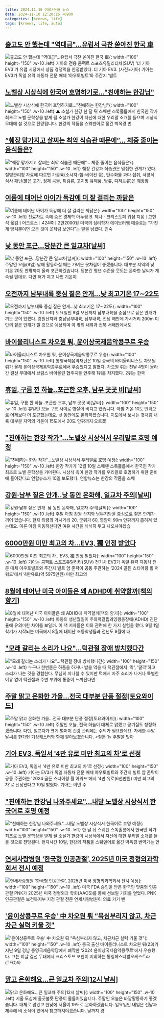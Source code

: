 ```yaml
---
title: 2024.11.10 생활/문화 뉴스
date: 2024-11-10 12:20:16 +0900
categories: [krnews, life]
tags: [krnews, life, auto]
---
```

## [출고도 안 했는데 "역대급"…유럽서 극찬 쏟아진 한국 車](https://n.news.naver.com/mnews/article/018/0005881781)

![출고도 안 했는데 "역대급"…유럽서 극찬 쏟아진 한국 車](https://mimgnews.pstatic.net/image/origin/018/2024/11/10/5881781.jpg?type=nf220_150){: width="100" height="150" .w-10 .left}
기아의 전용 콤팩트 스포츠유틸리티차(SUV) ‘더 기아 EV3’가 유럽 시장에서 상품 경쟁력을 인정받았다. 더 기아 EV3. (사진=기아) 기아는 EV3가 독일 유력 자동차 전문 매체 ‘아우토빌트’와 주간지 ‘빌트

## [노벨상 시상식에 한국어 호명하기로…"친애하는 한강님"](https://n.news.naver.com/mnews/article/055/0001204897)

![노벨상 시상식에 한국어 호명하기로…"친애하는 한강님"](https://mimgnews.pstatic.net/image/origin/055/2024/11/10/1204897.jpg?type=nf220_150){: width="100" height="150" .w-10 .left}
▲ 소설가 한강 한 달 뒤 스웨덴 스톡홀름에서 한국인 작가 최초로 노벨 문학상을 받게 될 소설가 한강이 자신에 대한 우리말 소개를 들으며 시상식 무대에 설 것으로 전망됩니다. 한강의 작품을 스웨덴어로 옮긴 박옥경 번

## [“췌장 망가지고 살찌는 최악 식습관 때문에”... 체중 줄이는 음식들은?](https://n.news.naver.com/mnews/article/296/0000083634)

![“췌장 망가지고 살찌는 최악 식습관 때문에”... 체중 줄이는 음식들은?](https://mimgnews.pstatic.net/image/origin/296/2024/11/09/83634.jpg?type=nf220_150){: width="100" height="150" .w-10 .left}
췌장 건강과 식습관은 밀접한 관계가 있다. 질병관리청 자료에 따르면 가공육(소시지-햄-베이컨 등), 탄수화물 과다 섭취, 서양식 식사 패턴(붉은 고기, 정제 곡물, 튀김류, 고지방 유제품, 당류, 디저트류)은 췌장암

## [여름에 태어난 아이가 독감에 더 잘 걸리는 까닭은](https://n.news.naver.com/mnews/article/023/0003869247)

![여름에 태어난 아이가 독감에 더 잘 걸리는 까닭은](https://mimgnews.pstatic.net/image/origin/023/2024/11/09/3869247.jpg?type=nf220_150){: width="100" height="150" .w-10 .left}
진료차트 속에 숨은 경제학 아누팜 B. 제나ㆍ크리스토퍼 워샴 지음ㅣ고현석 옮김ㅣ어크로스ㅣ424쪽ㅣ2만2000원 미국의 심리학자 에이브러햄 매슬로는 “가진 게 망치뿐이면 모든 것이 못처럼 보인다”는 말을 남겼다. 친숙

## [낮 동안 포근…당분간 큰 일교차[날씨]](https://n.news.naver.com/mnews/article/055/0001204803)

![낮 동안 포근…당분간 큰 일교차[날씨]](https://mimgnews.pstatic.net/image/origin/055/2024/11/09/1204803.jpg?type=nf220_150){: width="100" height="150" .w-10 .left}
주말인 오늘(9일) 낮에 활동하실 때는 가벼운 옷차림이 좋겠습니다. 대부분 지역의 낮 기온 20도 안팎까지 올라 포근하겠습니다. 당분간 평년 수준을 웃도는 온화한 날씨가 계속될 텐데요. 다만 해가 지고 나면 기온이

## [오전까지 남부내륙 중심 짙은 안개…낮 최고기온 17∼22도](https://n.news.naver.com/mnews/article/001/0015035201)

![오전까지 남부내륙 중심 짙은 안개…낮 최고기온 17∼22도](https://mimgnews.pstatic.net/image/origin/001/2024/11/09/15035201.jpg?type=nf220_150){: width="100" height="150" .w-10 .left}
토요일인 9일 오전까지 남부내륙을 중심으로 짙은 안개가 끼는 곳이 있겠다. 강원산지와 충남남부내륙, 남부내륙, 전남 해안에 가시거리 200m 미만의 짙은 안개가 낄 것으로 예상되며 이 밖의 내륙과 전북 서해안에서도

## [바이올리니스트 차오원 뤄, 윤이상국제음악콩쿠르 우승](https://n.news.naver.com/mnews/article/001/0015035997)

![바이올리니스트 차오원 뤄, 윤이상국제음악콩쿠르 우승](https://mimgnews.pstatic.net/image/origin/001/2024/11/10/15035997.jpg?type=nf220_150){: width="100" height="150" .w-10 .left}
통영국제음악재단은 10일 중국의 바이올리니스트 차오원 뤄가 올해 윤이상국제음악콩쿠르에서 우승했다고 밝혔다. 차오원 뤄는 전날 4명이 올라간 결선 무대에서 브람스 바이올린 협주곡을 연주해 1위를 차지했다. 2위는 한국

## [휴일, 구름 낀 하늘‥포근한 오후, 남부 곳곳 비[날씨]](https://n.news.naver.com/mnews/article/214/0001385570)

![휴일, 구름 낀 하늘‥포근한 오후, 남부 곳곳 비[날씨]](https://mimgnews.pstatic.net/image/origin/214/2024/11/10/1385570.jpg?type=nf220_150){: width="100" height="150" .w-10 .left}
휴일인 오늘 구름 사이로 햇살이 비치고 있습니다. 아침 기온 10도 안팎으로 어제보다 더 포근했는데요. 낮 동안에도 온화하겠습니다. 지도에서 보시는 것처럼 내륙 대부분 지역의 기온이 15도에서 20도 안팎까지 오르겠

## ["친애하는 한강 작가"…노벨상 시상식서 우리말로 호명 예정](https://n.news.naver.com/mnews/article/277/0005497743)

!["친애하는 한강 작가"…노벨상 시상식서 우리말로 호명 예정](https://mimgnews.pstatic.net/image/origin/277/2024/11/10/5497743.jpg?type=nf220_150){: width="100" height="150" .w-10 .left}
한강 작가가 12월 10일 스웨덴 스톡홀름에서 한국인 작가 최초로 노벨 문학상을 거머쥔다. 시상식 측이 한강 작가를 우리말로 호명하기 위한 준비에 들어갔다고 연합뉴스가 10일 보도했다. 연합뉴스는 한강의 작품을 스웨

## [강원·남부 짙은 안개‥낮 동안 온화해, 일교차 주의[날씨]](https://n.news.naver.com/mnews/article/214/0001385474)

![강원·남부 짙은 안개‥낮 동안 온화해, 일교차 주의[날씨]](https://mimgnews.pstatic.net/image/origin/214/2024/11/09/1385474.jpg?type=nf220_150){: width="100" height="150" .w-10 .left}
주말 아침 강원 산지와 남부지방을 중심으로 짙은 안개가 끼어 있습니다. 현재 의령의 가시거리 20, 군위가 60, 영암이 90m 안팎까지 좁혀져 있는데요. 이른 아침 이동하신다면 여유 시간을 넉넉히 두고 나오셔야겠습

## [6000만원 미만 최고의 차...EV3, 獨 인정 받았다](https://n.news.naver.com/mnews/article/014/0005265519)

![6000만원 미만 최고의 차...EV3, 獨 인정 받았다](https://mimgnews.pstatic.net/image/origin/014/2024/11/10/5265519.jpg?type=nf220_150){: width="100" height="150" .w-10 .left}
기아는 콤팩트 스포츠유틸리티(SUV) 전기차 EV3가 독일 유력 자동차 전문 매체 아우토빌트와 주간지 빌트 암 존탁이 공동 주관하는 ‘2024 골든 스티어링 휠 어워드’에서 ‘4만유로(약 5975만원) 미만 최고의

## [8월에 태어난 미국 아이들은 왜 ADHD에 취약할까[책의 향기]](https://n.news.naver.com/mnews/article/020/0003597138)

![8월에 태어난 미국 아이들은 왜 ADHD에 취약할까[책의 향기]](https://mimgnews.pstatic.net/image/origin/020/2024/11/09/3597138.jpg?type=nf220_150){: width="100" height="150" .w-10 .left}
아동의 생년월일이 주의력결핍과잉행동장애(ADHD) 진단율에 유의미한 차이를 보일까. 이 책 저자들은 이와 관련해 한 가지 실험을 했다. 9월 1일 학기가 시작되는 미국에서 8월에 태어난 초등학생들과 전년도 9월에 태

## ["모래 갈리는 소리가 나요"…턱관절 장애 방치했다간](https://n.news.naver.com/mnews/article/421/0007896566)

!["모래 갈리는 소리가 나요"…턱관절 장애 방치했다간](https://mimgnews.pstatic.net/image/origin/421/2024/11/09/7896566.jpg?type=nf220_150){: width="100" height="150" .w-10 .left}
누구나 한번쯤은 하품을 하거나 밥을 먹을 때 턱관절에서 '딱', '딸깍'하고 소리가 나는 것을 경험한다. 무심히 지나칠 수 있지만 턱에서 자주 소리가 나거나 특별한 이유 없이 턱관절과 주변 부위에 통증이 느껴진다면

## [주말 맑고 온화한 가을…전국 대부분 단풍 절정[토요와이드]](https://n.news.naver.com/mnews/article/422/0000691578)

![주말 맑고 온화한 가을…전국 대부분 단풍 절정[토요와이드]](https://mimgnews.pstatic.net/image/origin/422/2024/11/09/691578.jpg?type=nf220_150){: width="100" height="150" .w-10 .left}
주말인 오늘, 전국 하늘이 대체로 맑겠고 공기질도 청정하겠습니다. 다만, 일교차가 크게 벌어져 건강 관리에는 주의가 필요한데요. 자세한 주말 날씨를 한가현 기상캐스터와 함께 알아보겠습니다. <질문 1> 주말을 맞아

## [기아 EV3, 독일서 '4만 유로 미만 최고의 차'로 선정](https://n.news.naver.com/mnews/article/092/0002351802)

![기아 EV3, 독일서 '4만 유로 미만 최고의 차'로 선정](https://mimgnews.pstatic.net/image/origin/092/2024/11/10/2351802.jpg?type=nf220_150){: width="100" height="150" .w-10 .left}
기아는 EV3가 독일 자동차 전문 매체 아우토빌트와 주간지 빌트 암 존탁이 공동 주관하는 '2024 골든 스티어링 휠 어워드'에서 '4만 유로(6천만원) 미만 최고의 차'로 선정됐다고 10일 밝혔다. 기아는 이번 수

## ["친애하는 한강님 나와주세요"…내달 노벨상 시상식서 한국어로 호명 예정](https://n.news.naver.com/mnews/article/448/0000488058)

!["친애하는 한강님 나와주세요"…내달 노벨상 시상식서 한국어로 호명 예정](https://mimgnews.pstatic.net/image/origin/448/2024/11/10/488058.jpg?type=nf220_150){: width="100" height="150" .w-10 .left}
한 달 뒤 스웨덴 스톡홀름에서 한국인 작가 최초로 노벨 문학상을 받게 될 소설가 한강이 시상식에서 자신에 대한 우리말 소개를 들을 것으로 전망된다. 현지시간 10일, 한강의 작품을 스웨덴어로 옮긴 박옥경 번역가는 연

## [연세사랑병원 ‘한국형 인공관절’, 2025년 미국 정형외과학회서 전시 예정](https://n.news.naver.com/mnews/article/081/0003493770)

![연세사랑병원 ‘한국형 인공관절’, 2025년 미국 정형외과학회서 전시 예정](https://mimgnews.pstatic.net/image/origin/081/2024/11/09/3493770.jpg?type=nf220_150){: width="100" height="150" .w-10 .left}
미국 FDA 승인을 받은 한국인 맞춤형 인공관절 PNK가 2025년 미국 정형외과 학회(AAOS)를 통해 선보일 기회를 얻었다. PNK 인공관절은 보건복지부 지정 관절 전문 연세사랑병원이 의료 기기 벤

## ['윤이상콩쿠르 우승' 中 차오원 뤄 “욕심부리지 않고, 차근차근 실력 키울 것"](https://n.news.naver.com/mnews/article/015/0005055261)

!['윤이상콩쿠르 우승' 中 차오원 뤄 “욕심부리지 않고, 차근차근 실력 키울 것"](https://mimgnews.pstatic.net/image/origin/015/2024/11/10/5055261.jpg?type=nf220_150){: width="100" height="150" .w-10 .left}
중국 출신 바이올리니스트 차오원 뤄(23)가 지난 9일 경남 통영국제음악당에서 폐막한 ‘2024 윤이상국제음악콩쿠르’에서 우승했다. 그는 이날 결선 무대에서 크리스토프 포펜이 지휘하는 통영페스티벌오케스트라(TFO)와

## [맑고 온화해요…큰 일교차 주의[12시 날씨]](https://n.news.naver.com/mnews/article/056/0011834727)

![맑고 온화해요…큰 일교차 주의[12시 날씨]](https://mimgnews.pstatic.net/image/origin/056/2024/11/09/11834727.jpg?type=nf220_150){: width="100" height="150" .w-10 .left}
서울 도심에 울긋불듯 단풍이 물들어있습니다. 주말인 오늘은 바깥활동하기 좋겠습니다. 대체로 맑겠고 한낮에 서울이 19도로 온화하겠습니다. 일요일인 내일은 전남과 제주에 비 소식이 있어서 참고하셔야겠습니다. 낮까지 경

